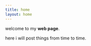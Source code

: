 ```yaml
---
title: home
layout: home
---
```


<!-- TODO: Replace all the content below with you own -->

welcome to my **web page**.

here i will post things from time to time.